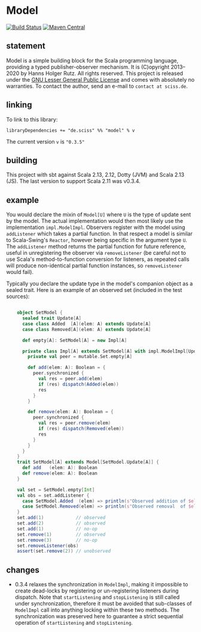 # Model

[![Build Status](https://github.com/Sciss/Model/workflows/Scala%20CI/badge.svg?branch=main)](https://github.com/Sciss/Model/actions?query=workflow%3A%22Scala+CI%22)
[![Maven Central](https://maven-badges.herokuapp.com/maven-central/de.sciss/model_2.13/badge.svg)](https://maven-badges.herokuapp.com/maven-central/de.sciss/model_2.13)

## statement

Model is a simple building block for the Scala programming language, providing a typed publisher-observer mechanism. 
It is (C)opyright 2013&ndash;2020 by Hanns Holger Rutz. All rights reserved. This project is released under the
[GNU Lesser General Public License](https://raw.github.com/Sciss/Model/main/LICENSE) and comes with absolutely no 
warranties. To contact the author, send an e-mail to `contact at sciss.de`.

## linking

To link to this library:

    libraryDependencies += "de.sciss" %% "model" % v

The current version `v` is `"0.3.5"`

## building

This project with sbt against Scala 2.13, 2.12, Dotty (JVM) and Scala 2.13 (JS).
The last version to support Scala 2.11 was v0.3.4.

## example

You would declare the mixin of `Model[U]` where `U` is the type of update sent by the model. The actual 
implementation would then most likely use the implementation `impl.ModelImpl`. Observers register with the model 
using `addListener` which takes a partial function. In that respect a model is similar to Scala-Swing's `Reactor`, 
however being specific in the argument type `U`. The `addListener` method returns the partial function for future 
reference, useful in unregistering the observer via `removeListener` (be careful not to use Scala's 
method-to-function conversion for listeners, as repeated calls will produce non-identical partial function 
instances, so `removeListener` would fail).

Typically you declare the update type in the model's companion object as a sealed trait. Here is an example of an 
observed set (included in the test sources):

```scala

    object SetModel {
      sealed trait Update[A]
      case class Added  [A](elem: A) extends Update[A]
      case class Removed[A](elem: A) extends Update[A]

      def empty[A]: SetModel[A] = new Impl[A]

      private class Impl[A] extends SetModel[A] with impl.ModelImpl[Update[A]] {
        private val peer = mutable.Set.empty[A]

        def add(elem: A): Boolean = {
          peer.synchronized {
            val res = peer.add(elem)
            if (res) dispatch(Added(elem))
            res
          }
        }

        def remove(elem: A): Boolean = {
          peer.synchronized {
            val res = peer.remove(elem)
            if (res) dispatch(Removed(elem))
            res
          }
        }
      }
    }
    trait SetModel[A] extends Model[SetModel.Update[A]] {
      def add   (elem: A): Boolean
      def remove(elem: A): Boolean
    }

    val set = SetModel.empty[Int]
    val obs = set.addListener {
      case SetModel.Added  (elem) => println(s"Observed addition of $elem")
      case SetModel.Removed(elem) => println(s"Observed removal  of $elem")
    }
    set.add(1)            // observed
    set.add(2)            // observed
    set.add(1)            // no-op
    set.remove(1)         // observed
    set.remove(3)         // no-op
    set.removeListener(obs)
    assert(set.remove(2)) // unobserved
```

## changes

- 0.3.4 relaxes the synchronization in `ModelImpl`, making it impossible to create dead-locks by
  registering or un-registering listeners during dispatch. Note that `startListening` and `stopListening`
  is still called under synchronization, therefore it must be avoided that sub-classes of `ModelImpl`
  call into anything locking within these two methods. The synchronization was preserved here to
  guarantee a strict sequential operation of `startListening` and `stopListening`.
